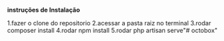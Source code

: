 **instruções de Instalação**

1.fazer o clone do repositorio
2.acessar a pasta raiz no terminal
3.rodar composer install
4.rodar npm install
5.rodar php artisan serve"# octobox" 
